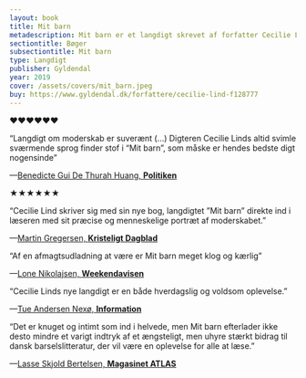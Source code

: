 ```yaml
---
layout: book
title: Mit barn
metadescription: Mit barn er et langdigt skrevet af forfatter Cecilie Lind, udgivet på Gyldendal i 2019
sectiontitle: Bøger
subsectiontitle: Mit barn
type: Langdigt
publisher: Gyldendal
year: 2019
cover: /assets/covers/mit_barn.jpeg
buy: https://www.gyldendal.dk/forfattere/cecilie-lind-f128777
---
```


<p class="red">&hearts;&hearts;&hearts;&hearts;&hearts;&hearts;</p>
“Langdigt om moderskab er suverænt (…) Digteren Cecilie Linds altid svimle sværmende sprog finder stof i “Mit barn”, som måske er hendes bedste digt nogensinde”

<p class="review-attribution">—<a class="review-link" href="https://politiken.dk/kultur/boger/art7390276/Mælkegælden-stikker-sit-ansigt-frem-og-spreder-kvalme-og-skyld-i-suveræn-bog-om-moderskabet" target="_blank" rel="noopener noreferrer">Benedicte Gui De Thurah Huang, <b>Politiken</b></a></p>

<p class="black">&starf;&starf;&starf;&starf;&starf;&starf;</p>
“Cecilie Lind skriver sig med sin nye bog, langdigtet ”Mit barn” direkte ind i læseren med sit præcise og menneskelige portræt af moderskabet.”

<p class="review-attribution">—<a class="review-link" href="https://www.kristeligt-dagblad.dk/kultur/smukt-og-ubaerligt-langdigt-om-det-vidunderligste-og-skraekkeligste-af-alt" target="_blank" rel="noopener noreferrer">Martin Gregersen, <b>Kristeligt Dagblad</b></a></p>

“Af en afmagtsudladning at være er Mit barn meget klog og kærlig”

<p class="review-attribution">—<a class="review-link" href="https://www.weekendavisen.dk/2019-39/boeger/moderguden-splatter-ud" target="_blank" rel="noopener noreferrer">Lone Nikolajsen, <b>Weekendavisen</b></a></p>

“Cecilie Linds nye langdigt er en både hverdagslig og voldsom oplevelse.”

<p class="review-attribution">—<a class="review-link" href="https://www.information.dk/kultur/anmeldelse/2019/09/cecilie-lind-skriver-vaere-mor-uden-filter-oedelagt-mellemkoed-stegeos" target="_blank" rel="noopener noreferrer">Tue Andersen Nexø, <b>Information</b></a></p>

“Det er knuget og intimt som ind i helvede, men Mit barn efterlader ikke desto mindre et varigt indtryk af et ængsteligt, men uhyre stærkt bidrag til dansk barselslitteratur, der vil være en oplevelse for alle at læse.”


<p class="review-attribution">—<a class="review-link" href="https://atlasmag.dk/kultur/bøger/solen-er-så-død-mor " target="_blank" rel="noopener noreferrer">Lasse Skjold Bertelsen, <b>Magasinet ATLAS</b></a></p>